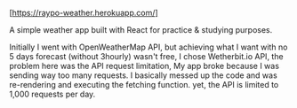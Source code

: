 [https://raypo-weather.herokuapp.com/]

A simple weather app built with React for practice & studying purposes. 

Initially I went with OpenWeatherMap API, but achieving what I want with no 5 days forecast (without 3hourly) wasn't free, 
I chose Wetherbit.io API, the problem here was the API request limitation, My app broke because I was sending way too many requests.
I basically messed up the code and was re-rendering and executing the fetching function. yet, the API is limited to 1,000 requests per day.